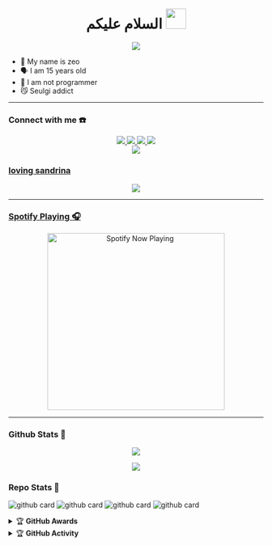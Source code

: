 <h1 align="center">السلام عليكم <img src="https://user-images.githubusercontent.com/1303154/88677602-1635ba80-d120-11ea-84d8-d263ba5fc3c0.gif" width="40px" alt=""><br></h1>
<p align="center">
  <img src="https://telegra.ph/file/722ef39f5c62bfcc27596.jpg" />
</p>

<p align="center">

- 👼 My name is zeo 
- 🗣️ I am 15 years old 
- 🔭 I am not programmer
- 😼 Seulgi addict

</p>

------
### Connect with me ☎️
<p align="center">
  <a href="https://instagram.com/abied.gilang"><img src="https://img.shields.io/badge/Instagram-E4405F?style=for-the-badge&logo=instagram&logoColor=white"/> 
  <a href="https://wa.me/6289516207932"><img src="https://img.shields.io/badge/WhatsApp-25D366?style=for-the-badge&logo=whatsapp&logoColor=white" />
  <a href="https://t.me/bandarbokebs"><img src="https://img.shields.io/badge/Telegram-%230088cc.svg?&style=for-the-badge&logo=telegram&logoColor=white" />
  <a href="https://open.spotify.com/user/31nuzemgd72h4llo3dnl2pshegeu?si=i8TZu-ohSFCOglHWv0boaA"><img src="https://img.shields.io/badge/Spotify-25D366?style=for-the-badge&logo=spotify&logoColor=white" /> <br>
  <a href="https://github.com/zeocx"><img src="https://img.shields.io/badge/-GitHub-black?style=flat-square&logo=github" />
</p>

### loving sandrina
<p align="center">
  <img src="https://github.com/zeocx/tes/blob/main/59c9895e8b908337fdfe0.gif" />
</p>

------

### Spotify Playing 🎧

<p align="center">
  <a href="https://open.spotify.com/user/31nuzemgd72h4llo3dnl2pshegeu?si=i8TZu-ohSFCOglHWv0boaA" target="_blank"><img src="https://now-playing-on-spotify.vercel.app/api/spotify" alt="Spotify Now Playing" width="350"/></a>
</p>

------

### Github Stats 🚀

<p align="center"><a href="https://github.com/zeocx"><img src="https://github-readme-stats.vercel.app/api?username=zeocx&show_icons=true&theme=radical"></a></p>
<p align="center"><a href="https://github.com/zeocx"><img src="https://github-readme-stats.vercel.app/api/top-langs/?username=zeocx&theme=radical&layout=compact"></a></p> 

### Repo Stats 🔭
![github card](https://github-readme-stats.vercel.app/api/pin/?username=zeocx&repo=zeo-md-v3&theme=dark)
![github card](https://github-readme-stats.vercel.app/api/pin/?username=zeocx&repo=zeo-v7&theme=nightowl)
![github card](https://github-readme-stats.vercel.app/api/pin/?username=zeocx&repo=zeo-v11&theme=dark)
![github card](https://github-readme-stats.vercel.app/api/pin/?username=zeocx&repo=zeocx&theme=nightowl)


<details>
    <summary>&#127942 <b>GitHub Awards</b></summary><br/>

![Github Trophy](https://github-profile-trophy.vercel.app/?username=phaticusthiccy)

</details>

<details>
    <summary>&#127942 <b>GitHub Activity</b></summary><br/>

![Metrics](https://metrics.lecoq.io/zeeoneofc?template=classic&repositories.forks=true&languages=1&languages.colors=github&languages.threshold=0%25&config.timezone=Asia%2FMakassar)

</details> 
